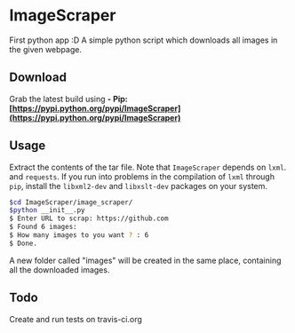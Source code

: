 ImageScraper
============
First python app :D
A simple python script which downloads all images in the given webpage.


Download
--------
Grab the latest build using **- Pip: [https://pypi.python.org/pypi/ImageScraper](https://pypi.python.org/pypi/ImageScraper)** 
 
Usage
-----
Extract the contents of the tar file.
Note that ``ImageScraper`` depends on ``lxml``. and ``requests``. 
If you run into problems in the compilation of ``lxml`` through ``pip``, install the ``libxml2-dev`` and ``libxslt-dev`` packages on your system.

```sh
$cd ImageScraper/image_scraper/
$python __init__.py
$ Enter URL to scrap: https://github.com
$ Found 6 images:        
$ How many images to you want ? : 6
$ Done.
```
A new folder called "images" will be created in the same place, containing all the downloaded images.

Todo
----
Create and run tests on travis-ci.org
